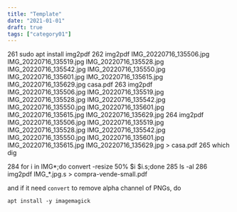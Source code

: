 ```yaml
---
title: "Template"
date: "2021-01-01"
draft: true
tags: ["category01"]
---
```


  261  sudo apt install img2pdf
  262  img2pdf IMG_20220716_135506.jpg IMG_20220716_135519.jpg IMG_20220716_135528.jpg IMG_20220716_135542.jpg IMG_20220716_135550.jpg IMG_20220716_135601.jpg IMG_20220716_135615.jpg IMG_20220716_135629.jpg casa.pdf
  263  img2pdf IMG_20220716_135506.jpg IMG_20220716_135519.jpg IMG_20220716_135528.jpg IMG_20220716_135542.jpg IMG_20220716_135550.jpg IMG_20220716_135601.jpg IMG_20220716_135615.jpg IMG_20220716_135629.jpg
  264  img2pdf IMG_20220716_135506.jpg IMG_20220716_135519.jpg IMG_20220716_135528.jpg IMG_20220716_135542.jpg IMG_20220716_135550.jpg IMG_20220716_135601.jpg IMG_20220716_135615.jpg IMG_20220716_135629.jpg > casa.pdf
  265  which dig

  284  for i in IMG*;do convert -resize 50% $i $i.s;done
  285  ls -al
  286  img2pdf IMG_*.jpg.s > compra-vende-small.pdf

and if it need `convert` to remove alpha channel of PNGs,
do
```
apt install -y imagemagick
```
